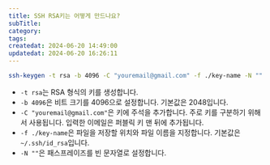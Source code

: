 ```yaml
---
title: SSH RSA키는 어떻게 만드나요?
subTitle:
category: 
tags: 
createdat: 2024-06-20 14:49:00
updatedat: 2024-06-20 16:26:11
---
```


```bash
ssh-keygen -t rsa -b 4096 -C "youremail@gmail.com" -f ./key-name -N ""
```

- `-t rsa`는 RSA 형식의 키를 생성합니다.
- `-b 4096`은 비트 크기를 4096으로 설정합니다. 기본값은 2048입니다.
- `-C "youremail@gmail.com"`은 키에 주석을 추가합니다. 주로 키를 구분하기 위해서
  사용됩니다. 입력한 이메일은 퍼블릭 키 맨 뒤에 추가됩니다.
- `-f ./key-name`은 파일을 저장할 위치와 파일 이름을 지정합니다. 기본값은
  `~/.ssh/id_rsa`입니다.
- `-N ""`은 패스프레이즈를 빈 문자열로 설정합니다.
